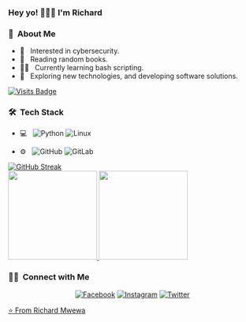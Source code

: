 ### Hey yo! 👋🏾🤓 I'm Richard

<h3> 👤 &nbsp;About Me </h3>

- 🌱 &nbsp; Interested in cybersecurity.
- 📓 &nbsp; Reading random books.
- ✍🏾 &nbsp; Currently learning bash scripting.
- 🤔 &nbsp; Exploring new technologies, and developing software solutions.

[![Visits Badge](https://badges.pufler.dev/visits/rlyonheart/git-badges)](https://badges.pufler.dev)
<h3> 🛠 &nbsp;Tech Stack</h3>

- 💻 &nbsp;
  ![Python](https://img.shields.io/badge/-Python-333333?style=flat&logo=python)
  ![Linux](https://img.shields.io/badge/-Linux-333333?style=flat&logo=Linux)
   
- ⚙️ &nbsp;
  ![GitHub](https://img.shields.io/badge/-GitHub-333333?style=flat&logo=github)
  ![GitLab](https://img.shields.io/badge/-GitLab-333333?style=flat&logo=gitlab)


[![GitHub Streak](http://github-readme-streak-stats.herokuapp.com?user=rlyonheart)](https://git.io/streak-stats)
<br/>
<a href="https://github.com/rlyonheart">
  <img height="180em" src="https://github-readme-stats.vercel.app/api?username=rlyonheart&theme=vue&show_icons=true" />
  <img height="180em" src="https://github-readme-stats.vercel.app/api/top-langs/?username=rlyonheart&theme=vue&layout=compact" />
</a>
<br/>

<h3> 🤝🏾 &nbsp;Connect with Me </h3>

<p align="center">
<a href="https://www.facebook.com/rly0nheart/"><img alt="Facebook" src="https://img.shields.io/badge/Facebook-rly0nheart-blue?style=flat&logo=Facebook"></a>
<a href="https://www.instagram.com/rlyonheart/"><img alt="Instagram" src="https://img.shields.io/badge/Instagram-rlyonheart-blue?style=flat&logo=instagram"></a>
<a href=" https://www.twitter.com/rly0nheart/"><img alt="Twitter" src="https://img.shields.io/twitter/follow/rly0nheart">

</p>

⭐️ From [Richard Mwewa](https://about.me/rlyonheart)
